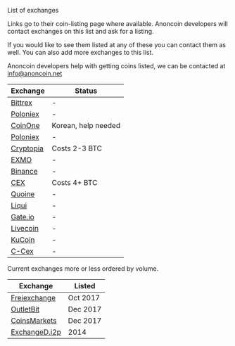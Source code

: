 List of exchanges

Links go to their coin-listing page where available. Anoncoin developers will contact exchanges on this list and ask for a listing. 

If you would like to see them listed at any of these you can contact them as well. You can also add more exchanges to this list.

Anoncoin developers help with getting coins listed, we can be contacted at info@anoncoin.net


| Exchange      | Status      |
| ------------- |-------------|
| [Bittrex](https://support.bittrex.com/hc/en-us/articles/202583854-Submitting-a-Coin-to-Bittrex)| - | $1600 |
| [Poloniex](https://poloniex.com/coinRequest) | - |
| [CoinOne](https://coinone.co.kr) | Korean, help needed |
| [Poloniex](https://poloniex.com/coinRequest) | - |
| [Cryptopia](https://www.cryptopia.co.nz/Paytopia) | Costs 2-3 BTC |
| [EXMO](https://exmo.com) | - |
| [Binance](https://support.binance.com/hc/en-us/articles/115000822512-Listing-a-Coin-on-Binance-com) | - |
| [CEX](https://c-cex.com/?id=vote) | Costs 4+ BTC |
| [Quoine](https://quoine.com) | - |
| [Liqui](https://liqui.io) | - |
| [Gate.io](https://gate.io) | - |
| [Livecoin](https://www.livecoin.net/en/coin-listing) | - |
| [KuCoin](https://www.kucoin.com) | - |
| [C-Cex](https://c-cex.com) | - |


Current exchanges more or less ordered by volume.

| Exchange      | Listed      |
| ------------- |-------------|
| [Freiexchange](https://freiexchange.com/market/ANC/BTC)| Oct 2017 |
| [OutletBit](https://www.outletbit.com/market/61) | Dec 2017 |
| [CoinsMarkets](https://coinsmarkets.com/trade-BTC-ANC.htm) | Dec 2017 |
| [ExchangeD.i2p](http://exchanged.i2p/) | 2014 |


